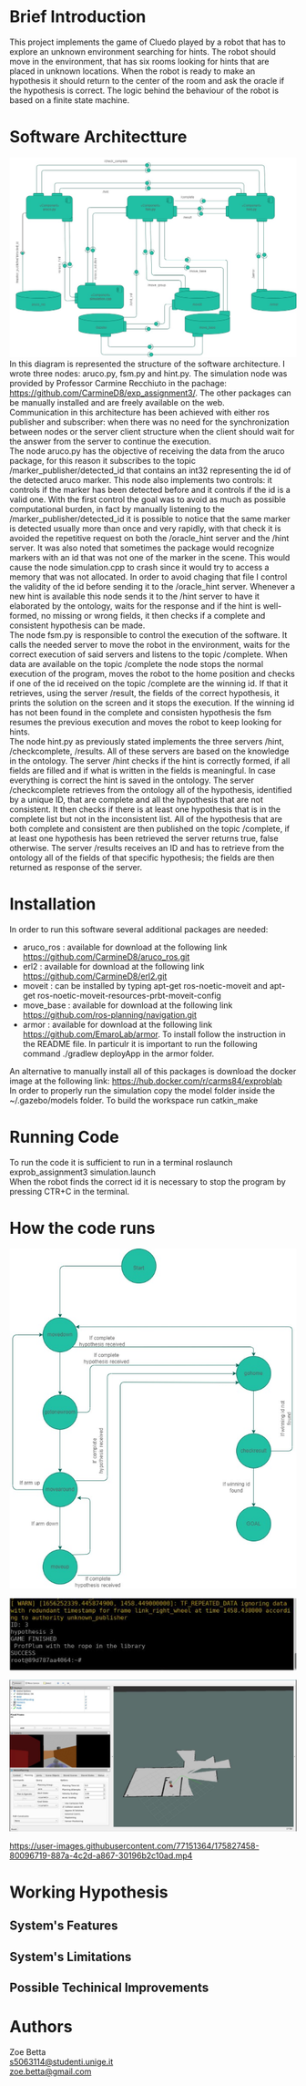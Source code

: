 # Brief Introduction
This project implements the game of Cluedo played by a robot that has to explore an unknown environment searching for hints. The robot should move in the environment, that has six rooms looking for hints that are placed in unknown locations. When the robot is ready to make an hypothesis it should return to the center of the room and ask the oracle if the hypothesis is correct. The logic behind the behaviour of the robot is based on a finite state machine.  

# Software Architectture
![diagram of the software architecture](https://github.com/ZoeBetta/exprob_betta/blob/main/exprob_assignment3/documentation/images/architecture.jpg)
In this diagram is represented the structure of the software architecture. I wrote three nodes: aruco.py, fsm.py and hint.py. The simulation node was provided by Professor Carmine Recchiuto in the pachage: https://github.com/CarmineD8/exp_assignment3/. The other packages can be manually installed and are freely available on the web.  
Communication in this architecture has been achieved with either ros publisher and subscriber: when there was no need for the synchronization between nodes or the server client structure when the client should wait for the answer from the server to continue the execution.  
The node aruco.py has the objective of receiving the data from the aruco package, for this reason it subscribes to the topic /marker_publisher/detected_id that contains an int32 representing the id of the detected aruco marker. This node also implements two controls: it controls if the marker has been detected before and it controls if the id is a valid one. With the first control the goal was to avoid as much as possible computational burden, in fact by manually listening to the /marker_publisher/detected_id it is possible to notice that the same marker is detected usually more than once and very rapidly, with that check it is avoided the repetitive request on both the /oracle_hint server and the /hint server. It was also noted that sometimes the package would recognize markers with an id that was not one of the marker in the scene. This would cause the node simulation.cpp to crash since it would try to access a memory that was not allocated. In order to avoid chaging that file I control the validity of the id before sending it to the /oracle_hint server. Whenever a new hint is available this node sends it to the /hint server to have it elaborated by the ontology, waits for the response and if the hint is well-formed, no missing or wrong fields, it then checks if a complete and consistent hypothesis can be made.     
The node fsm.py is responsible to control the execution of the software. It calls the needed server to move the robot in the environment, waits for the correct execution of said servers and listens to the topic /complete. When data are available on the topic /complete the node stops the normal execution of the program, moves the robot to the home position and checks if one of the id received on the topic /complete are the winning id. If that it retrieves, using the server /result, the fields of the correct hypothesis, it prints the solution on the screen and it stops the execution. If the winning id has not been found in the complete and consisten hypothesis the fsm resumes the previous execution and moves the robot to keep looking for hints.  
The node hint.py as previously stated implements the three servers /hint, /checkcomplete, /results. All of these servers are based on the knowledge in the ontology. The server /hint checks if the hint is correctly formed, if all fields are filled and if what is written in the fields is meaningful. In case everything is correct the hint is saved in the ontology. The server /checkcomplete retrieves from the ontology all of the hypothesis, identified by a unique ID, that are complete and all the hypothesis that are not consistent. It then checks if there is at least one hypothesis that is in the complete list but not in the inconsistent list. All of the hypothesis that are both complete and consistent are then published on the topic /complete, if at least one hypothesis has been retrieved the server returns true, false otherwise. The server /results receives an ID and has to retrieve from the ontology all of the fields of that specific hypothesis; the fields are then returned as response of the server.  


# Installation
In order to run this software several additional packages are needed:
* aruco_ros : available for download at the following link https://github.com/CarmineD8/aruco_ros.git
* erl2 : available for download at the following link https://github.com/CarmineD8/erl2.git
* moveit : can be installed by typing apt-get ros-noetic-moveit and apt-get ros-noetic-moveit-resources-prbt-moveit-config
* move_base : available for download at the following link https://github.com/ros-planning/navigation.git
* armor : available for download at the following link https://github.com/EmaroLab/armor. To install follow the instruction in the README file. In particulr it is important to run the following command ./gradlew deployApp in the armor folder.

An alternative to manually install all of this packages is download the docker image at the following link: https://hub.docker.com/r/carms84/exproblab  
In order to properly run the simulation copy the model folder inside the ~/.gazebo/models folder.
To build the workspace run catkin_make
# Running Code
To run the code it is sufficient to run in a terminal
roslaunch exprob_assignment3 simulation.launch  
When the robot finds the correct id it is necessary to stop the program by pressing CTR+C in the terminal.

# How the code runs
![state machine](https://github.com/ZoeBetta/exprob_betta/blob/main/exprob_assignment3/documentation/images/state_diagram.jpg)

![goal reached](https://github.com/ZoeBetta/exprob_betta/blob/main/exprob_assignment3/documentation/images/finished.JPG)

![rviz interface](https://github.com/ZoeBetta/exprob_betta/blob/main/exprob_assignment3/documentation/images/rviz%20interface.JPG)



https://user-images.githubusercontent.com/77151364/175827458-80096719-887a-4c2d-a867-30196b2c10ad.mp4


# Working Hypothesis

## System's Features

## System's Limitations

## Possible Techinical Improvements

# Authors 
Zoe Betta  
s5063114@studenti.unige.it  
zoe.betta@gmail.com
